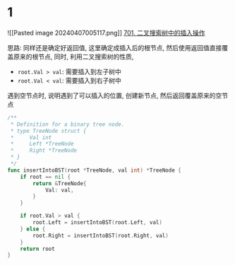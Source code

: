 # 1
![[Pasted image 20240407005117.png]]
[701. 二叉搜索树中的插入操作](https://leetcode.cn/problems/insert-into-a-binary-search-tree/)

思路: 同样还是确定好返回值, 这里确定成插入后的根节点, 然后使用返回值直接覆盖原来的根节点,
同时, 利用二叉搜索树的性质,
- `root.Val > val`: 需要插入到左子树中
- `root.Val < val`: 需要插入到右子树中

遇到空节点时, 说明遇到了可以插入的位置, 创建新节点, 然后返回覆盖原来的空节点
```go
/**
 * Definition for a binary tree node.
 * type TreeNode struct {
 *     Val int
 *     Left *TreeNode
 *     Right *TreeNode
 * }
 */
func insertIntoBST(root *TreeNode, val int) *TreeNode {
	if root == nil {
		return &TreeNode{
			Val: val,
		}
	}

	if root.Val > val {
		root.Left = insertIntoBST(root.Left, val)
	} else {
		root.Right = insertIntoBST(root.Right, val)
	}
	return root
}
```